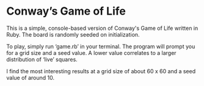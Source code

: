# Conway’s Game of Life
This is a simple, console-based version of Conway's Game of Life written in Ruby. The board is randomly seeded on initialization.

To play, simply run ‘game.rb’ in your terminal. The program will prompt you for a grid size and a seed value. A lower value correlates to a larger distribution of ‘live’ squares.

I find the most interesting results at a grid size of about 60 x 60 and a seed value of around 10.